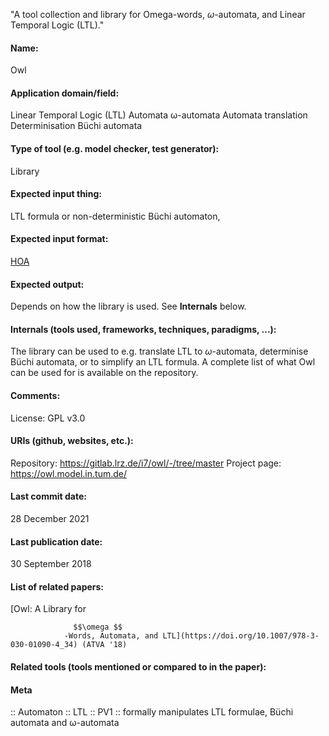 "A tool collection and library for Omega-words, $\omega$-automata, and Linear Temporal Logic (LTL)."

#### Name:
Owl

#### Application domain/field:
Linear Temporal Logic (LTL)
Automata
ω-automata
Automata translation
Determinisation
Büchi automata

#### Type of tool (e.g. model checker, test generator):
Library

#### Expected input thing:
LTL formula or non-deterministic Büchi automaton, 

#### Expected input format:
[HOA](../../Formats/HOA.md)

#### Expected output:
Depends on how the library is used. See **Internals** below.

#### Internals (tools used, frameworks, techniques, paradigms, ...):
The library can be used to e.g. translate LTL to $\omega$-automata, determinise Büchi automata, or to simplify an LTL formula. A complete list of what Owl can be used for is available on the repository.

#### Comments:
License: GPL v3.0

#### URIs (github, websites, etc.):
Repository: https://gitlab.lrz.de/i7/owl/-/tree/master
Project page: https://owl.model.in.tum.de/

#### Last commit date:
28 December 2021

#### Last publication date:
30 September 2018

#### List of related papers:
[Owl: A Library for 
                  
                    
                  
                  $$\omega $$
                -Words, Automata, and LTL](https://doi.org/10.1007/978-3-030-01090-4_34) (ATVA '18)

#### Related tools (tools mentioned or compared to in the paper):

#### Meta
:: Automaton
:: LTL
:: PV1 :: formally manipulates LTL formulae, Büchi automata and ω-automata